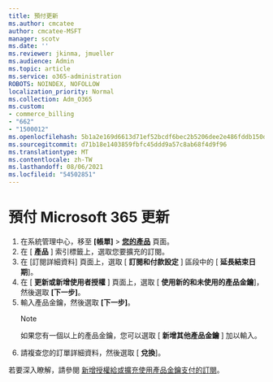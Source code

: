 ```yaml
---
title: 預付更新
ms.author: cmcatee
author: cmcatee-MSFT
manager: scotv
ms.date: ''
ms.reviewer: jkinma, jmueller
ms.audience: Admin
ms.topic: article
ms.service: o365-administration
ROBOTS: NOINDEX, NOFOLLOW
localization_priority: Normal
ms.collection: Adm_O365
ms.custom:
- commerce_billing
- "662"
- "1500012"
ms.openlocfilehash: 5b1a2e169d6613d71ef52bcdf6bec2b5206dee2e486fddb150dd288d402a855f
ms.sourcegitcommit: d71b18e1403859fbfc45ddd9a57c8ab68f4d9f96
ms.translationtype: MT
ms.contentlocale: zh-TW
ms.lasthandoff: 08/06/2021
ms.locfileid: "54502851"
---
```

# <a name="prepaid-microsoft-365-renewal"></a>預付 Microsoft 365 更新

1. 在系統管理中心，移至 **[帳單]** \> **[您的產品](https://go.microsoft.com/fwlink/p/?linkid=842054)** 頁面。
2. 在 [ **產品** ] 索引標籤上，選取您要擴充的訂閱。
3. 在 [訂閱詳細資料] 頁面上，選取 [ **訂閱和付款設定** ] 區段中的 [ **延長結束日期**]。
4. 在 [ **更新或新增使用者授權** ] 頁面上，選取 [ **使用新的和未使用的產品金鑰**]，然後選取 **[下一步]**。
5. 輸入產品金鑰，然後選取 **[下一步]**。
    > [!NOTE]
    > 如果您有一個以上的產品金鑰，您可以選取 [ **新增其他產品金鑰** ] 加以輸入。
6. 請複查您的訂單詳細資料，然後選取 [ **兌換**]。

若要深入瞭解，請參閱 [新增授權給或擴充使用產品金鑰支付的訂閱](/microsoft-365/commerce/licenses/add-licenses-using-product-key)。